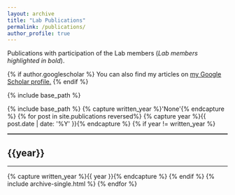 ```yaml
---
layout: archive
title: "Lab Publications"
permalink: /publications/
author_profile: true
---
```


Publications with participation of the Lab members (*Lab members highlighted in bold*).

{% if author.googlescholar %}
  You can also find my articles on <u><a href="{{author.googlescholar}}">my Google Scholar profile</a>.</u>
{% endif %}

{% include base_path %}

{% include base_path %} {% capture written_year %}'None'{% endcapture %} {% for post in site.publications reversed%} {% capture year %}{{ post.date | date: '%Y' }}{% endcapture %} {% if year != written_year %}
<hr style="height:2px;border:none;color:#333;background-color:#333;" />
<h2>{{year}} </h2>
<hr>
{% capture written_year %}{{ year }}{% endcapture %} {% endif %} {% include archive-single.html %} {% endfor %} 
